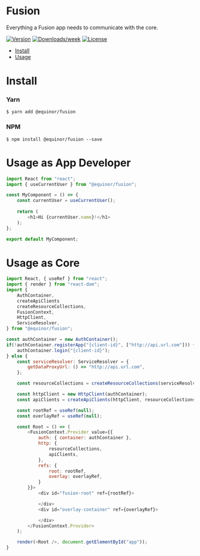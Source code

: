 Fusion
===================

Everything a Fusion app needs to communicate with the core.

[![Version](https://img.shields.io/npm/v/@equinor/fusion.svg)](https://npmjs.org/package/@equinor/fusion)
[![Downloads/week](https://img.shields.io/npm/dw/@equinor/fusion.svg)](https://npmjs.org/package/@equinor/fusion)
[![License](https://img.shields.io/npm/l/@equinor/fusion.svg)](https://github.com/equinor/fusion/blob/master/package.json)

* [Install](#install)
* [Usage](#usage)

# Install

### Yarn
```sh-session
$ yarn add @equinor/fusion
```

### NPM
```sh-session
$ npm install @equinor/fusion --save
```


# Usage as App Developer

```javascript
import React from "react";
import { useCurrentUser } from "@equinor/fusion";

const MyComponent = () => {
    const currentUser = useCurrentUser();
    
    return (
        <h1>Hi {currentUser.name}!</h1>
    );
};

export default MyComponent;

```

# Usage as Core

```javascript
import React, { useRef } from "react";
import { render } from "react-dom";
import {
    AuthContainer,
    createApiClients
    createResourceCollections,
    FusionContext,
    HttpClient,
    ServiceResolver,
} from "@equinor/fusion";

const authContainer = new AuthContainer();
if(!authContainer.registerApp("{client-id}", ["http://api.url.com"])) {
    authContainer.login("{client-id}");
} else {
    const serviceResolver: ServiceResolver = {
        getDataProxyUrl: () => "http://api.url.com",
    };

    const resourceCollections = createResourceCollections(serviceResolver);

    const httpClient = new HttpClient(authContainer);
    const apiClients = createApiClients(httpClient, resourceCollections);

    const rootRef = useRef(null);
    const overlayRef = useRef(null);

    const Root = () => (
        <FusionContext.Provider value={{
            auth: { container: authContainer },
            http: {
                resourceCollections,
                apiClients,
            },
            refs: {
                root: rootRef,
                overlay: overlayRef,
            }
        }}>
            <div id="fusion-root" ref={rootRef}>

            </div>
            <div id="overlay-container" ref={overlayRef}>

            </div>
        </FusionContext.Provider>
    );

    render(<Root />, document.getElementById("app"));
}
```